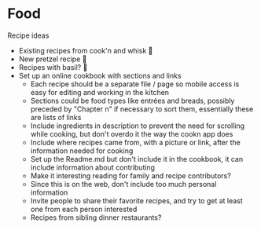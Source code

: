 
# Food

Recipe ideas
- Existing recipes from cook'n and whisk 🍲
- New pretzel recipe 🥨 
- Recipes with basil? 🌿
- Set up an online cookbook with sections and links
	- Each recipe should be a separate file / page so mobile access is easy for editing and working in the kitchen
	- Sections could be food types like entrées and breads, possibly preceded by "Chapter n" if necessary to sort them, essentially these are lists of links
	- Include ingredients in description to prevent the need for scrolling while cooking, but don't overdo it the way the cookn app does
	- Include where recipes came from, with a picture or link, after the information needed for cooking
	- Set up the Readme.md but don't include it in the cookbook, it can include information about contributing
	- Make it interesting reading for family and recipe contributors? 
	- Since this is on the web, don't include too much personal information
	- Invite people to share their favorite recipes, and try to get at least one from each person interested
	- Recipes from sibling dinner restaurants?
